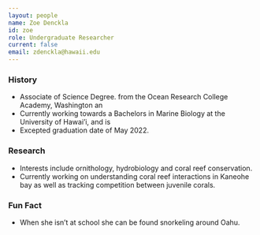 ```yaml
---
layout: people
name: Zoe Denckla
id: zoe
role: Undergraduate Researcher
current: false
email: zdenckla@hawaii.edu
---
```


### History

- Associate of Science Degree. from the Ocean Research College Academy, Washington an  
- Currently working towards a Bachelors in Marine Biology at the University of Hawai’i, and is
- Excepted graduation date of May 2022.

### Research

- Interests include ornithology, hydrobiology and coral reef conservation.
- Currently working on understanding coral reef interactions in Kaneohe bay as well as tracking competition between juvenile corals.
### Fun Fact

- When she isn’t at school she can be found snorkeling around Oahu.
